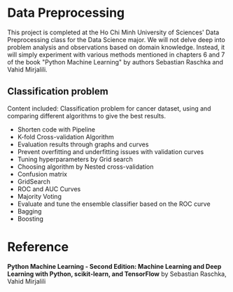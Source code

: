 # Data Preprocessing

This project is completed at the Ho Chi Minh University of Sciences' Data Preprocessing class for the Data Science major. We will not delve deep into problem analysis and observations based on domain knowledge. Instead, it will simply experiment with various methods mentioned in chapters 6 and 7 of the book "Python Machine Learning" by authors Sebastian Raschka and Vahid Mirjalili. 

## Classification problem

Content included:
Classification problem for cancer dataset, using and comparing different algorithms to give the best results.

- Shorten code with Pipeline
- K-fold Cross-validation Algorithm
- Evaluation results through graphs and curves
- Prevent overfitting and underfitting issues with validation curves
- Tuning hyperparameters by Grid search
- Choosing algorithm by Nested cross-validation
- Confusion matrix
- GridSearch
- ROC and AUC Curves
- Majority Voting
- Evaluate and tune the ensemble classifier based on the ROC curve
- Bagging
- Boosting

# Reference
**Python Machine Learning - Second Edition: Machine Learning and Deep Learning with Python, scikit-learn, and TensorFlow** by Sebastian Raschka, Vahid Mirjalili
